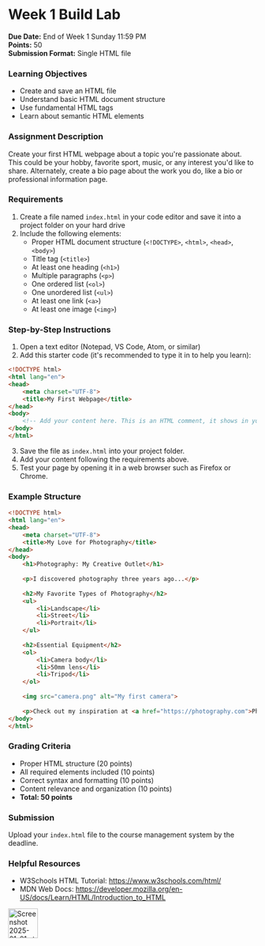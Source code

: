 # Week 1 Build Lab

**Due Date:** End of Week 1 Sunday 11:59 PM  
**Points:** 50  
**Submission Format:** Single HTML file

### Learning Objectives
- Create and save an HTML file
- Understand basic HTML document structure
- Use fundamental HTML tags
- Learn about semantic HTML elements

### Assignment Description
Create your first HTML webpage about a topic you're passionate about. This could be your hobby, favorite sport, music, or any interest you'd like to share. Alternately, create a bio page about the work you do, like a bio or professional information page.

### Requirements
1. Create a file named `index.html` in your code editor and save it into a project folder on your hard drive
2. Include the following elements:
   - Proper HTML document structure (`<!DOCTYPE>`, `<html>`, `<head>`, `<body>`)
   - Title tag (`<title>`)
   - At least one heading (`<h1>`)
   - Multiple paragraphs (`<p>`)
   - One ordered list (`<ol>`)
   - One unordered list (`<ul>`)
   - At least one link (`<a>`)
   - At least one image (`<img>`)

### Step-by-Step Instructions
1. Open a text editor (Notepad, VS Code, Atom, or similar)
2. Add this starter code (it's recommended to type it in to help you learn):
```html
<!DOCTYPE html>
<html lang="en">
<head>
    <meta charset="UTF-8">
    <title>My First Webpage</title>
</head>
<body>
    <!-- Add your content here. This is an HTML comment, it shows in your code, but not in the browser. -->
</body>
</html>
```
3. Save the file as `index.html` into your project folder.
4. Add your content following the requirements above.
5. Test your page by opening it in a web browser such as Firefox or Chrome.

### Example Structure
```html
<!DOCTYPE html>
<html lang="en">
<head>
    <meta charset="UTF-8">
    <title>My Love for Photography</title>
</head>
<body>
    <h1>Photography: My Creative Outlet</h1>
    
    <p>I discovered photography three years ago...</p>
    
    <h2>My Favorite Types of Photography</h2>
    <ul>
        <li>Landscape</li>
        <li>Street</li>
        <li>Portrait</li>
    </ul>
    
    <h2>Essential Equipment</h2>
    <ol>
        <li>Camera body</li>
        <li>50mm lens</li>
        <li>Tripod</li>
    </ol>
    
    <img src="camera.png" alt="My first camera">
    
    <p>Check out my inspiration at <a href="https://photography.com">Photography.com</a></p>
</body>
</html>
```

### Grading Criteria
- Proper HTML structure (20 points)
- All required elements included (10 points)
- Correct syntax and formatting (10 points)
- Content relevance and organization (10 points)
- **Total: 50 points**

### Submission
Upload your `index.html` file to the course management system by the deadline.

### Helpful Resources
- W3Schools HTML Tutorial: https://www.w3schools.com/html/
- MDN Web Docs: https://developer.mozilla.org/en-US/docs/Learn/HTML/Introduction_to_HTML
  
<img width="60" alt="Screenshot 2025-01-01 at 1 53 20 PM" src="https://github.com/user-attachments/assets/641156ee-c34c-41ff-9845-8b68db55bbfb" />
